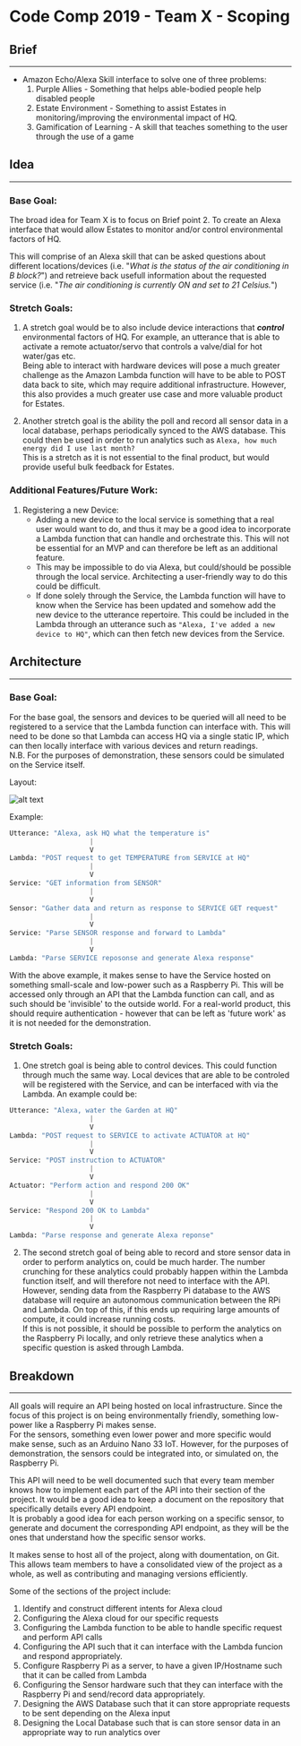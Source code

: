 # Code Comp 2019 - Team X - Scoping
## Brief
***
* Amazon Echo/Alexa Skill interface to solve one of three problems:
  1. Purple Allies - Something that helps able-bodied people help disabled people
  2. Estate Environment - Something to assist Estates in monitoring/improving the environmental impact of HQ.
  3. Gamification of Learning - A skill that teaches something to the user through the use of a game

## Idea
***
### Base Goal:
The broad idea for Team X is to focus on Brief point 2. To create an Alexa interface that would allow Estates to monitor and/or control environmental factors of HQ.

This will comprise of an Alexa skill that can be asked questions about different locations/devices (i.e. "_What is the status of the air conditioning in B block?_") and retreieve back usefull information about the requested service (i.e. "_The air conditioning is currently ON and set to 21 Celsius._")
### Stretch Goals:
1. A stretch goal would be to also include device interactions that **_control_** environmental factors of HQ. For example, an utterance that is able to activate a remote actuator/servo that controls a valve/dial for hot water/gas etc.  
Being able to interact with hardware devices will pose a much greater challenge as the Amazon Lambda function will have to be able to POST data back to site, which may require additional infrastructure. However, this also provides a much greater use case and more valuable product for Estates.

2. Another stretch goal is the ability the poll and record all sensor data in a local database, perhaps periodically synced to the AWS database. This could then be used in order to run analytics such as ```Alexa, how much energy did I use last month?```  
This is a stretch as it is not essential to the final product, but would provide useful bulk feedback for Estates.

### Additional Features/Future Work:
1. Registering a new Device:
    * Adding a new device to the local service is something that a real user would want to do, and thus it may be a good idea to incorporate a Lambda function that can handle and orchestrate this. This will not be essential for an MVP and can therefore be left as an additional feature.
    * This may be impossible to do via Alexa, but could/should be possible through the local service. Architecting a user-friendly way to do this could be difficult.
    * If done solely through the Service, the Lambda function will have to know when the Service has been updated and somehow add the new device to the utterance repertoire. This could be included in the Lambda through an utterance such as ```"Alexa, I've added a new device to HQ"```, which can then fetch new devices from the Service. 

## Architecture
***
### Base Goal:
For the base goal, the sensors and devices to be queried will all need to be registered to a service that the Lambda function can interface with. This will need to be done so that Lambda can access HQ via a single static IP, which can then locally interface with various devices and return readings.  
N.B. For the purposes of demonstration, these sensors could be simulated on the Service itself.

Layout:

![alt text](Architecture.PNG "Example layout")

Example:


```python
Utterance: "Alexa, ask HQ what the temperature is"
                    |
                    V
Lambda: "POST request to get TEMPERATURE from SERVICE at HQ" 
                    |
                    V
Service: "GET information from SENSOR"
                    |
                    V
Sensor: "Gather data and return as response to SERVICE GET request"
                    |
                    V
Service: "Parse SENSOR response and forward to Lambda"
                    |
                    V
Lambda: "Parse SERVICE reposonse and generate Alexa response"
```

With the above example, it makes sense to have the Service hosted on something small-scale and low-power such as a Raspberry Pi. This will be accessed only through an API that the Lambda function can call, and as such should be 'invisible' to the outside world. For a real-world product, this should require authentication - however that can be left as 'future work' as it is not needed for the demonstration. 

### Stretch Goals:

1. One stretch goal is being able to control devices. This could function through much the same way. Local devices that are able to be controled will be registered with the Service, and can be interfaced with via the Lambda. An example could be:

```python
Utterance: "Alexa, water the Garden at HQ"
                    |
                    V
Lambda: "POST request to SERVICE to activate ACTUATOR at HQ"
                    |
                    V
Service: "POST instruction to ACTUATOR"
                    |
                    V
Actuator: "Perform action and respond 200 OK"
                    |
                    V
Service: "Respond 200 OK to Lambda"
                    |
                    V
Lambda: "Parse response and generate Alexa reponse"
```

2. The second stretch goal of being able to record and store sensor data in order to perform analytics on, could be much harder. The number crunching for these analytics could probably happen within the Lambda function itself, and will therefore not need to interface with the API. However, sending data from the Raspberry Pi database to the AWS database will require an autonomous communication between the RPi and Lambda. On top of this, if this ends up requiring large amounts of compute, it could increase running costs.  
If this is not possible, it should be possible to perform the analytics on the Raspberry Pi locally, and only retrieve these analytics when a specific question is asked through Lambda. 

## Breakdown
***
All goals will require an API being hosted on local infrastructure. Since the focus of this project is on being environmentally friendly, something low-power like a Raspberry Pi makes sense.  
For the sensors, something even lower power and more specific would make sense, such as an Arduino Nano 33 IoT. However, for the purposes of demonstration, the sensors could be integrated into, or simulated on, the Raspberry Pi.

This API will need to be well documented such that every team member knows how to implement each part of the API into their section of the project. It would be a good idea to keep a document on the repository that specifically details every API endpoint.  
It is probably a good idea for each person working on a specific sensor, to generate and document the corresponding API endpoint, as they will be the ones that understand how the specific sensor works.

It makes sense to host all of the project, along with doumentation, on Git. This allows team members to have a consolidated view of the project as a whole, as well as contributing and managing versions efficiently. 

Some of the sections of the project include:  
1. Identify and construct different intents for Alexa cloud
2. Configuring the Alexa cloud for our specific requests
3. Configuring the Lambda function to be able to handle specific request and perform API calls
4. Configuring the API such that it can interface with the Lambda funcion and respond appropriately.
5. Configure Raspberry Pi as a server, to have a given IP/Hostname such that it can be called from Lambda 
6. Configuring the Sensor hardware such that they can interface with the Raspberry Pi and send/record data appropriately. 
7. Designing the AWS Database such that it can store appropriate requests to be sent depending on the Alexa input
8. Designing the Local Database such that is can store sensor data in an appropriate way to run analytics over 
